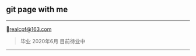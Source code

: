 ## git page with me
---

:e-mail:realcpf@163.com                             

 >毕业 2020年6月 目前待业中

---